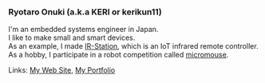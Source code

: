 ### Ryotaro Onuki (a.k.a KERI or kerikun11)

I'm an embedded systems engineer in Japan.  
I like to make small and smart devices.  
As an example, I made [IR-Station](https://github.com/kerikun11/IR-Station), which is an IoT infrared remote controller.  
As a hobby, I participate in a robot competition called [micromouse](https://en.wikipedia.org/wiki/Micromouse).

Links:
[My Web Site](https://www.kerislab.jp/),
[My Portfolio](https://github.com/kerikun11/kerikun11/blob/main/kerikun11-ja.md)

<!--
**kerikun11/kerikun11** is a ✨ _special_ ✨ repository because its `README.md` (this file) appears on your GitHub profile.

Here are some ideas to get you started:

- 🔭 I’m currently working on ...
- 🌱 I’m currently learning ...
- 👯 I’m looking to collaborate on ...
- 🤔 I’m looking for help with ...
- 💬 Ask me about ...
- 📫 How to reach me: ...
- 😄 Pronouns: ...
- ⚡ Fun fact: ...
-->
